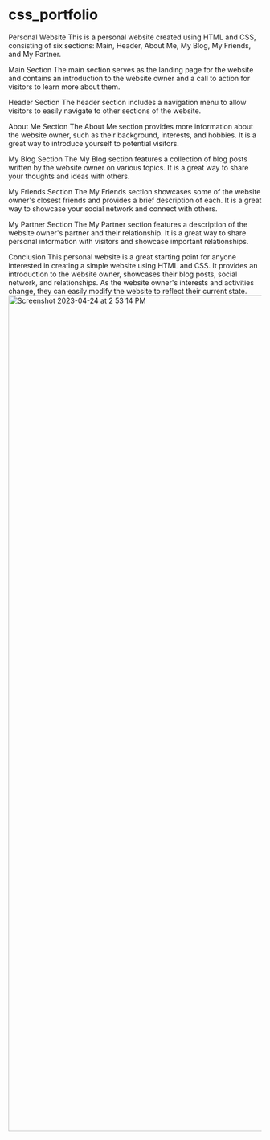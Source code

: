 # css_portfolio
Personal Website
This is a personal website created using HTML and CSS, consisting of six sections: Main, Header, About Me, My Blog, My Friends, and My Partner.

Main Section
The main section serves as the landing page for the website and contains an introduction to the website owner and a call to action for visitors to learn more about them.

Header Section
The header section includes a navigation menu to allow visitors to easily navigate to other sections of the website.

About Me Section
The About Me section provides more information about the website owner, such as their background, interests, and hobbies. It is a great way to introduce yourself to potential visitors.

My Blog Section
The My Blog section features a collection of blog posts written by the website owner on various topics. It is a great way to share your thoughts and ideas with others.

My Friends Section
The My Friends section showcases some of the website owner's closest friends and provides a brief description of each. It is a great way to showcase your social network and connect with others.

My Partner Section
The My Partner section features a description of the website owner's partner and their relationship. It is a great way to share personal information with visitors and showcase important relationships.

Conclusion
This personal website is a great starting point for anyone interested in creating a simple website using HTML and CSS. It provides an introduction to the website owner, showcases their blog posts, social network, and relationships. As the website owner's interests and activities change, they can easily modify the website to reflect their current state.
<img width="1665" alt="Screenshot 2023-04-24 at 2 53 14 PM" src="https://user-images.githubusercontent.com/113255469/233910736-daef8f2e-104a-4053-a8dd-e9db9d5884b3.png">

